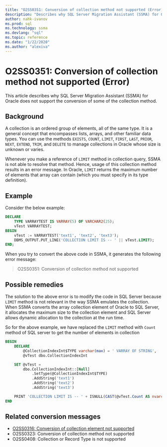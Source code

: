 ```yaml
---
title: "O2SS0351: Conversion of collection method not supported (Error)"
description: "Describes why SQL Server Migration Assistant (SSMA) for Oracle does not support the conversion of some of the collection method."
author: nahk-ivanov
ms.prod: sql
ms.technology: ssma
ms.devlang: "sql"
ms.topic: reference
ms.date: "1/22/2020"
ms.author: "alexiva"
---
```


# O2SS0351: Conversion of collection method not supported (Error)

This article describes why SQL Server Migration Assistant (SSMA) for Oracle does not support the conversion of some of the collection method.

## Background

A collection is an ordered group of elements, all of the same type. It is a general concept that encompasses lists, arrays, and other familiar data types. You can use the methods `EXISTS`, `COUNT`, `LIMIT`, `FIRST`, `LAST`, `PRIOR`, `NEXT`, `EXTEND`, `TRIM`, and `DELETE` to manage collections in Oracle whose size is unknown or varies.

Whenever you make a reference of `LIMIT` method in collection query, SSMA is not able to resolve that method. Hence, usage of this collection method results in an error message. In Oracle, `LIMIT` returns the maximum number of elements that array can contain (which you must specify in its type definition).

## Example

Consider the below example:

```sql
DECLARE
    TYPE VARRAYTEST IS VARRAY(5) OF VARCHAR2(25);
    vTest VARRAYTEST;
BEGIN
    vTest := VARRAYTEST('text1', 'text2', 'text3');
    DBMS_OUTPUT.PUT_LINE('COLLECTION LIMIT IS -- ' || vTest.LIMIT);
END;
```

When you try to convert the above code in SSMA, it generates the following error message:

> O2SS0351: Conversion of collection method not supported

## Possible remedies

The solution to the above error is to modify the code in SQL Server because `LIMIT` method is not relevant in the way SSMA emulates the collection. When SSMA converts the array collection element of Oracle to SQL Server, it allocates the maximum size to the collection element and SQL Server allows dynamic allocation to the collection at the run time.

So for the above example, we have replaced the `LIMIT` method with `Count` method of SQL server to get the number of elements in collection

```sql
BEGIN
    DECLARE
        @CollectionIndexInt$TYPE varchar(max) = ' VARRAY OF STRING',
        @vTest dbo.CollectionIndexInt

    SET @vTest =
        dbo.CollectionIndexInt::[Null]
            .SetType(@CollectionIndexInt$TYPE)
            .AddString('text1')
            .AddString('text2')
            .AddString('text3')

    PRINT 'COLLECTION LIMIT IS -- ' + ISNULL(CAST(@vTest.Count AS nvarchar(max)), '')
END
```

## Related conversion messages

* [O2SS0316: Conversion of collection element not supported](o2ss0408.md)
* O2SS0323: Conversion of collection method not supported
* O2SS0408: Collection or Record Type is not supported
